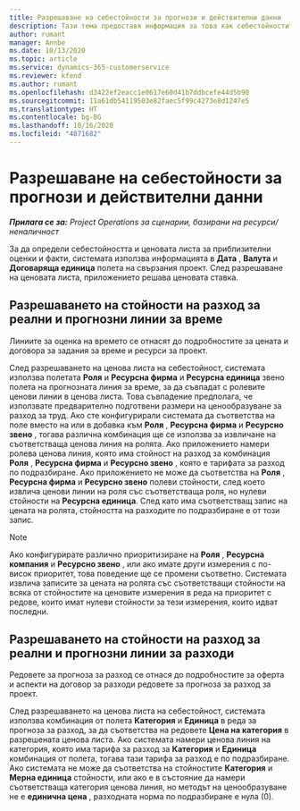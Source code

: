 ```yaml
---
title: Разрешаване на себестойности за прогнози и действителни данни
description: Тази тема предоставя информация за това как себестойностите за прогнози и действителни данни се разрешават.
author: rumant
manager: Annbe
ms.date: 10/13/2020
ms.topic: article
ms.service: dynamics-365-customerservice
ms.reviewer: kfend
ms.author: rumant
ms.openlocfilehash: d3422ef2eacc1e0617e60d41b7ddbcefe44d5b90
ms.sourcegitcommit: 11a61db54119503e82faec5f99c4273e8d1247e5
ms.translationtype: HT
ms.contentlocale: bg-BG
ms.lasthandoff: 10/16/2020
ms.locfileid: "4071682"
---
```

# <a name="resolving-cost-prices-for-estimates-and-actuals"></a>Разрешаване на себестойности за прогнози и действителни данни

_**Прилага се за:** Project Operations за сценарии, базирани на ресурси/неналичност_

За да определи себестойността и ценовата листа за приблизителни оценки и факти, системата използва информацията в **Дата** , **Валута** и **Договаряща единица** полета на свързания проект. След разрешаване на ценовата листа, приложението решава ценовата ставка.

## <a name="resolving-cost-rates-on-actual-and-estimate-lines-for-time"></a>Разрешаването на стойности на разход за реални и прогнозни линии за време

Линиите за оценка на времето се отнасят до подробностите за цената и договора за задания за време и ресурси за проект.

След разрешаването на ценова листа на себестойност, системата използва полетата **Роля** и **Ресурсна фирма** и **Ресурсна единица** звено полета на прогнозната линия за време, за да съвпадат с ролевите ценови линии в ценова листа. Това съвпадение предполага, че използвате предварително подготвени размери на ценообразуване за разход за труд. Ако сте конфигурирали системата да съответства на поле вместо на или в добавка към **Роля** , **Ресурсна фирма** и **Ресурсно звено** , тогава различна комбинация ще се използва за извличане на съответстваща ценова линия на ролята. Ако приложението намери ролева ценова линия, която има стойност на разход за комбинация **Роля** , **Ресурсна фирма** и **Ресурсно звено** , която е тарифата за разход по подразбиране. Ако приложението не може да съответства на **Роля** , **Ресурсна фирма** и **Ресурсно звено** полеви стойности, след което извлича ценови линии на роля със съответстваща роля, но нулеви стойности на **Ресурсна единица**. След като има съответстващ запис на цената на ролята, стойността на разходите по подразбиране е от този запис. 

> [!NOTE]
> Ако конфигурирате различно приоритизиране на **Роля** , **Ресурсна компания** и **Ресурсно звено** , или ако имате други измерения с по-висок приоритет, това поведение ще се промени съответно. Системата извлича записите за цената на ролята със съответстващи стойности на всяка от стойностите на ценовите измерения в реда на приоритет с редове, които имат нулеви стойности за тези измерения, които идват последни.

## <a name="resolving-cost-rates-on-actual-and-estimate-lines-for-expense"></a>Разрешаването на стойности на разход за реални и прогнозни линии за разходи

Редовете за прогноза за разход се отнася до подробностите за оферта и аспекти на договор за разходи редовете за прогноза за разход за проект.

След разрешаването на ценова листа на себестойност, системата използва комбинация от полета **Категория** и **Единица** в реда за прогноза за разход, за да съответства на редовете **Цена на категория** в разрешената ценова листа. Ако системата намери ценова линия на категория, която има тарифа за разход за **Категория** и **Единица** комбинация от полета, тогава тази тарифа за разход е по подразбиране. Ако системата не може да съответства на стойностите **Категория** и **Мерна единица** стойности, или ако е в състояние да намери съответстваща категория ценова линия, но методът на ценообразуване не е **единична цена** , разходната норма по подразбиране е нула (0).
